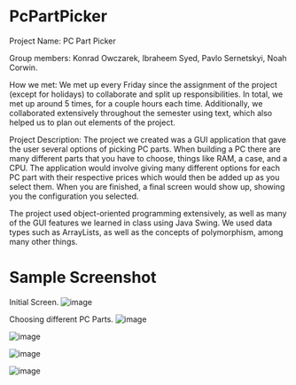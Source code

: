 # PcPartPicker

Project Name: PC Part Picker

Group members:
Konrad Owczarek,
Ibraheem Syed,
Pavlo Sernetskyi,
Noah Corwin.

How we met:
We met up every Friday since the assignment of the project (except for holidays) to collaborate and split up responsibilities. In total, we met up around 5 times, for a couple hours each time. Additionally, we collaborated extensively throughout the semester using text, which also helped us to plan out elements of the project.

Project Description:
The project we created was a GUI application that gave the user several options of picking PC parts. When building a PC there are many different parts that you have to choose, things like RAM, a case, and a CPU. The application would involve giving many different options for each PC part with their respective prices which would then be added up as you select them. When you are finished, a final screen would show up, showing you the configuration you selected. 

The project used object-oriented programming extensively, as well as many of the GUI features we learned in class using Java Swing. We used data types such as ArrayLists, as well as the concepts of polymorphism, among many other things.

# Sample Screenshot
Initial Screen.
![image](https://github.com/user-attachments/assets/0fef10c6-ea86-4da2-b65e-7a8a4a2c9334)

Choosing different PC Parts.
![image](https://github.com/user-attachments/assets/633bdeac-28db-4939-82dd-593f42850f94)

![image](https://github.com/user-attachments/assets/88e51c3d-fd66-4a82-b439-31d8312b11b6)

![image](https://github.com/user-attachments/assets/32d65b7b-c261-4a00-8c87-11a5e30ad71b)

![image](https://github.com/user-attachments/assets/ae8f5e5d-3e97-4b7f-8b8c-1f0f11b4cbb1)
